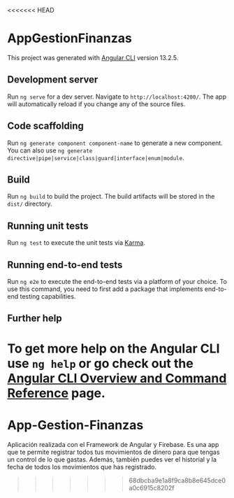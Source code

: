 <<<<<<< HEAD
# AppGestionFinanzas

This project was generated with [Angular CLI](https://github.com/angular/angular-cli) version 13.2.5.

## Development server

Run `ng serve` for a dev server. Navigate to `http://localhost:4200/`. The app will automatically reload if you change any of the source files.

## Code scaffolding

Run `ng generate component component-name` to generate a new component. You can also use `ng generate directive|pipe|service|class|guard|interface|enum|module`.

## Build

Run `ng build` to build the project. The build artifacts will be stored in the `dist/` directory.

## Running unit tests

Run `ng test` to execute the unit tests via [Karma](https://karma-runner.github.io).

## Running end-to-end tests

Run `ng e2e` to execute the end-to-end tests via a platform of your choice. To use this command, you need to first add a package that implements end-to-end testing capabilities.

## Further help

To get more help on the Angular CLI use `ng help` or go check out the [Angular CLI Overview and Command Reference](https://angular.io/cli) page.
=======
# App-Gestion-Finanzas
Aplicación realizada con el Framework de Angular y Firebase. Es una app que te permite registrar todos tus movimientos de dinero para que tengas un control de lo que gastas. Además, también puedes ver el historial y la fecha de todos los movimientos que has registrado.
>>>>>>> 68dbcba9e1a8f9ca8b8e645dce0a0c6915c8202f
